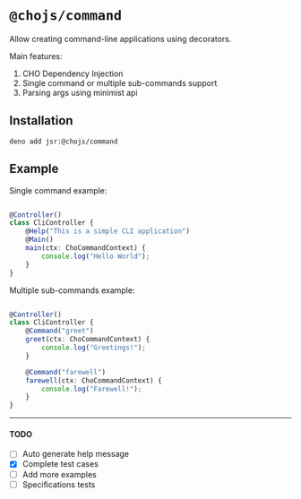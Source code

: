 # `@chojs/command`

Allow creating command-line applications using decorators.

Main features:

1. CHO Dependency Injection
2. Single command or multiple sub-commands support
3. Parsing args using minimist api

## Installation

```shell
deno add jsr:@chojs/command
```

## Example

Single command example:

```ts

@Controller()
class CliController {
    @Help("This is a simple CLI application")
    @Main()
    main(ctx: ChoCommandContext) {
        console.log("Hello World");
    }
}
```

Multiple sub-commands example:

```ts

@Controller()
class CliController {
    @Command("greet")
    greet(ctx: ChoCommandContext) {
        console.log("Greetings!");
    }

    @Command("farewell")
    farewell(ctx: ChoCommandContext) {
        console.log("Farewell!");
    }
}
```

---

#### TODO

- [ ] Auto generate help message
- [x] Complete test cases
- [ ] Add more examples
- [ ] Specifications tests